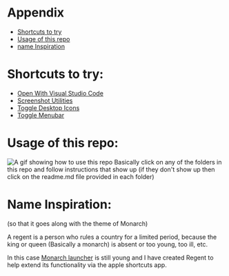 # Appendix
- [Shortcuts to try](https://github.com/UnknownCrafts/Regent/tree/main#shortcuts-to-try:)
- [Usage of this repo](https://github.com/UnknownCrafts/Regent/tree/main#usage-of-this-repo:)
- [name Inspiration](https://github.com/UnknownCrafts/Regent/tree/main#name-inspiration:)


# Shortcuts to try:
- [Open With Visual Studio Code](https://github.com/UnknownCrafts/Regent/raw/main/Open%20With%20Visual%20Studio%20Code)
- [Screenshot Utilities](https://github.com/UnknownCrafts/Regent/tree/main/Screenshot%20Utilities)
- [Toggle Desktop Icons](https://github.com/UnknownCrafts/Regent/raw/main/Toggle%20Desktop%20Icons)
- [Toggle Menubar](https://github.com/UnknownCrafts/Regent/raw/main/Toggle%20Menubar)

# Usage of this repo:

![A gif showing how to use this repo](media/usage.gif)
Basically click on any of the folders in this repo and follow instructions that show up (if they don't show up then click on the readme.md file provided in each folder)

# Name Inspiration:
(so that it goes along with the theme of Monarch)

A regent is a person who rules a country for a limited period, because the king or queen (Basically a monarch) is absent or too young, too ill, etc.

In this case [Monarch launcher](https://www.monarchlauncher.com/ "Spotlight Search with Superpowers") is still young and I have created Regent to help extend its functionality via the apple shortcuts app.
